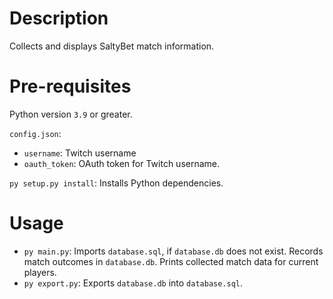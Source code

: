 # Description

Collects and displays SaltyBet match information.

# Pre-requisites

Python version `3.9` or greater.

`config.json`:

* `username`: Twitch username
* `oauth_token`: OAuth token for Twitch username.

`py setup.py install`: Installs Python dependencies.

# Usage

* `py main.py`: Imports `database.sql`, if `database.db` does not exist. Records match outcomes in `database.db`. Prints
  collected match data for current players.
* `py export.py`: Exports `database.db` into `database.sql`.